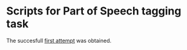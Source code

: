 # Scripts for Part of Speech tagging task

The succesfull [first attempt](https://github.com/sigdelina/NorBench/blob/main/XLM-R%20model/pos/experiments/xlmr_pos.py) was obtained.
